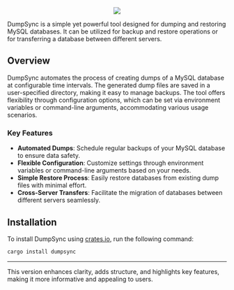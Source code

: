<div align='center'><img src='https://camo.githubusercontent.com/bba1e2629a190a9a11efa835abf931ffd18488d4479ab45898a93c899d59fa2a/68747470733a2f2f692e696d6775722e636f6d2f4e376d573934332e706e67'/></div>

DumpSync is a simple yet powerful tool designed for dumping and restoring MySQL databases. It can be utilized for backup and restore operations or for transferring a database between different servers.

## Overview

DumpSync automates the process of creating dumps of a MySQL database at configurable time intervals. The generated dump files are saved in a user-specified directory, making it easy to manage backups. The tool offers flexibility through configuration options, which can be set via environment variables or command-line arguments, accommodating various usage scenarios.

### Key Features

- **Automated Dumps**: Schedule regular backups of your MySQL database to ensure data safety.
- **Flexible Configuration**: Customize settings through environment variables or command-line arguments based on your needs.
- **Simple Restore Process**: Easily restore databases from existing dump files with minimal effort.
- **Cross-Server Transfers**: Facilitate the migration of databases between different servers seamlessly.

## Installation

To install DumpSync using [crates.io](https://crates.io), run the following command:

```bash
cargo install dumpsync
```

---

This version enhances clarity, adds structure, and highlights key features, making it more informative and appealing to users.